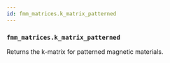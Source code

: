 ```yaml
---
id: fmm_matrices.k_matrix_patterned
---
```


    
### `fmm_matrices.k_matrix_patterned`
Returns the k-matrix for patterned magnetic materials.

